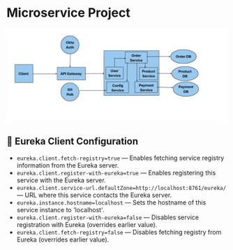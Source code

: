 # Microservice Project

![Microservice Architecture](Microservice-Architecture%20.png)

## 📑 Eureka Client Configuration

- `eureka.client.fetch-registry=true` — Enables fetching service registry information from the Eureka server.
- `eureka.client.register-with-eureka=true` — Enables registering this service with the Eureka server.
- `eureka.client.service-url.defaultZone=http://localhost:8761/eureka/` — URL where this service contacts the Eureka server.
- `eureka.instance.hostname=localhost` — Sets the hostname of this service instance to 'localhost'.
- `eureka.client.register-with-eureka=false` — Disables service registration with Eureka (overrides earlier value).
- `eureka.client.fetch-registry=false` — Disables fetching registry from Eureka (overrides earlier value).
